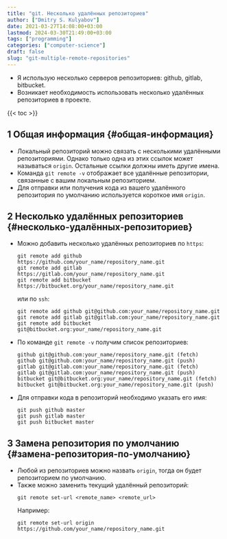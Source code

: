 ```yaml
---
title: "git. Несколько удалённых репозиториев"
author: ["Dmitry S. Kulyabov"]
date: 2021-03-27T14:08:00+03:00
lastmod: 2024-03-30T21:49:00+03:00
tags: ["programming"]
categories: ["computer-science"]
draft: false
slug: "git-multiple-remote-repositories"
---
```


-   Я использую несколько серверов репозиториев: github, gitlab, bitbucket.
-   Возникает необходимость использовать несколько удалённых репозиториев в проекте.

<!--more-->

{{< toc >}}


## <span class="section-num">1</span> Общая информация {#общая-информация}

-   Локальный репозиторий можно связать с несколькими удалёнными репозиториями. Однако только одна из этих ссылок может называться `origin`. Остальные ссылки должны иметь другие имена.
-   Команда `git remote -v` отображает все удалённые репозитории, связанные с вашим локальным репозиторием.
-   Для отправки или получения кода из вашего удалённого репозитория по умолчанию используется короткое имя `origin`.


## <span class="section-num">2</span> Несколько удалённых репозиториев {#несколько-удалённых-репозиториев}

-   Можно добавить несколько удалённых репозиториев по `https`:
    ```shell
    git remote add github https://github.com/your_name/repository_name.git
    git remote add gitlab https://gitlab.com/your_name/repository_name.git
    git remote add bitbucket https://bitbucket.org/your_name/repository_name.git
    ```
    или по `ssh`:
    ```shell
    git remote add github git@github.com:your_name/repository_name.git
    git remote add gitlab git@gitlab.com:your_name/repository_name.git
    git remote add bitbucket git@bitbucket.org:your_name/repository_name.git
    ```
-   По команде `git remote -v` получим список репозиториев:
    ```shell
    github git@github.com:your_name/repository_name.git (fetch)
    github git@github.com:your_name/repository_name.git (push)
    gitlab git@gitlab.com:your_name/repository_name.git (fetch)
    gitlab git@gitlab.com:your_name/repository_name.git (push)
    bitbucket git@bitbucket.org:your_name/repository_name.git (fetch)
    bitbucket git@bitbucket.org:your_name/repository_name.git (push)
    ```
-   Для отправки кода в репозиторий необходимо указать его имя:
    ```shell
    git push github master
    git push gitlab master
    git push bitbucket master
    ```


## <span class="section-num">3</span> Замена репозитория по умолчанию {#замена-репозитория-по-умолчанию}

-   Любой из репозиториев можно назвать `origin`, тогда он будет репозиторием по умолчанию.
-   Также можно заменить текущий удалённый репозиторий:
    ```shell
    git remote set-url <remote_name> <remote_url>
    ```
    Например:
    ```shell
    git remote set-url origin https://github.com/your_name/repository_name.git
    ```

